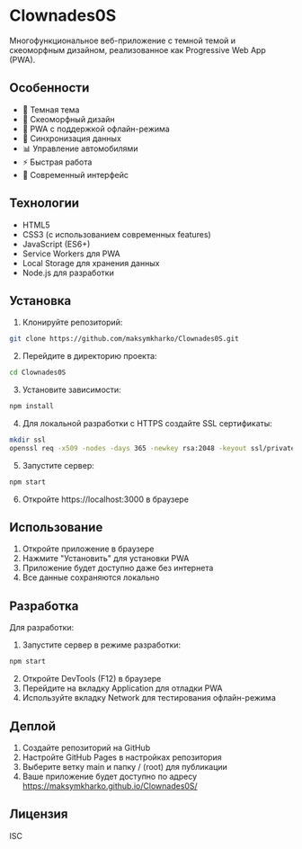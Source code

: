 # Clownades0S

Многофункциональное веб-приложение с темной темой и скеоморфным дизайном, реализованное как Progressive Web App (PWA).

## Особенности

- 🌙 Темная тема
- 💎 Скеоморфный дизайн
- 📱 PWA с поддержкой офлайн-режима
- 🔄 Синхронизация данных
- 📊 Управление автомобилями
- ⚡ Быстрая работа
- 🎨 Современный интерфейс

## Технологии

- HTML5
- CSS3 (с использованием современных features)
- JavaScript (ES6+)
- Service Workers для PWA
- Local Storage для хранения данных
- Node.js для разработки

## Установка

1. Клонируйте репозиторий:
```bash
git clone https://github.com/maksymkharko/Clownades0S.git
```

2. Перейдите в директорию проекта:
```bash
cd Clownades0S
```

3. Установите зависимости:
```bash
npm install
```

4. Для локальной разработки с HTTPS создайте SSL сертификаты:
```bash
mkdir ssl
openssl req -x509 -nodes -days 365 -newkey rsa:2048 -keyout ssl/private.key -out ssl/certificate.pem
```

5. Запустите сервер:
```bash
npm start
```

6. Откройте https://localhost:3000 в браузере

## Использование

1. Откройте приложение в браузере
2. Нажмите "Установить" для установки PWA
3. Приложение будет доступно даже без интернета
4. Все данные сохраняются локально

## Разработка

Для разработки:

1. Запустите сервер в режиме разработки:
```bash
npm start
```

2. Откройте DevTools (F12) в браузере
3. Перейдите на вкладку Application для отладки PWA
4. Используйте вкладку Network для тестирования офлайн-режима

## Деплой

1. Создайте репозиторий на GitHub
2. Настройте GitHub Pages в настройках репозитория
3. Выберите ветку main и папку / (root) для публикации
4. Ваше приложение будет доступно по адресу https://maksymkharko.github.io/Clownades0S/

## Лицензия

ISC 